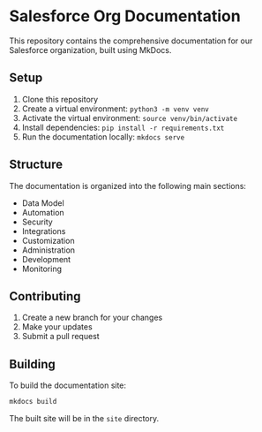 # Salesforce Org Documentation

This repository contains the comprehensive documentation for our Salesforce organization, built using MkDocs.

## Setup

1. Clone this repository
2. Create a virtual environment: `python3 -m venv venv`
3. Activate the virtual environment: `source venv/bin/activate`
4. Install dependencies: `pip install -r requirements.txt`
5. Run the documentation locally: `mkdocs serve`

## Structure

The documentation is organized into the following main sections:

- Data Model
- Automation
- Security
- Integrations
- Customization
- Administration
- Development
- Monitoring

## Contributing

1. Create a new branch for your changes
2. Make your updates
3. Submit a pull request

## Building

To build the documentation site:

```bash
mkdocs build
```

The built site will be in the `site` directory.

